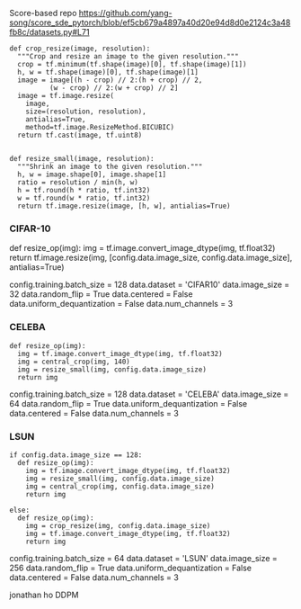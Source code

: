 
Score-based repo
https://github.com/yang-song/score_sde_pytorch/blob/ef5cb679a4897a40d20e94d8d0e2124c3a48fb8c/datasets.py#L71

```
def crop_resize(image, resolution):
  """Crop and resize an image to the given resolution."""
  crop = tf.minimum(tf.shape(image)[0], tf.shape(image)[1])
  h, w = tf.shape(image)[0], tf.shape(image)[1]
  image = image[(h - crop) // 2:(h + crop) // 2,
          (w - crop) // 2:(w + crop) // 2]
  image = tf.image.resize(
    image,
    size=(resolution, resolution),
    antialias=True,
    method=tf.image.ResizeMethod.BICUBIC)
  return tf.cast(image, tf.uint8)


def resize_small(image, resolution):
  """Shrink an image to the given resolution."""
  h, w = image.shape[0], image.shape[1]
  ratio = resolution / min(h, w)
  h = tf.round(h * ratio, tf.int32)
  w = tf.round(w * ratio, tf.int32)
  return tf.image.resize(image, [h, w], antialias=True)
```


### CIFAR-10
def resize_op(img):
img = tf.image.convert_image_dtype(img, tf.float32)
return tf.image.resize(img, [config.data.image_size, config.data.image_size], antialias=True)


config.training.batch_size = 128
  data.dataset = 'CIFAR10'
  data.image_size = 32
  data.random_flip = True
  data.centered = False
  data.uniform_dequantization = False
  data.num_channels = 3


### CELEBA

    def resize_op(img):
      img = tf.image.convert_image_dtype(img, tf.float32)
      img = central_crop(img, 140)
      img = resize_small(img, config.data.image_size)
      return img


config.training.batch_size = 128
  data.dataset = 'CELEBA'
  data.image_size = 64
  data.random_flip = True
  data.uniform_dequantization = False
  data.centered = False
  data.num_channels = 3


### LSUN


    if config.data.image_size == 128:
      def resize_op(img):
        img = tf.image.convert_image_dtype(img, tf.float32)
        img = resize_small(img, config.data.image_size)
        img = central_crop(img, config.data.image_size)
        return img

    else:
      def resize_op(img):
        img = crop_resize(img, config.data.image_size)
        img = tf.image.convert_image_dtype(img, tf.float32)
        return img

config.training.batch_size = 64
  data.dataset = 'LSUN'
  data.image_size = 256
  data.random_flip = True
  data.uniform_dequantization = False
  data.centered = False
  data.num_channels = 3





jonathan ho DDPM
